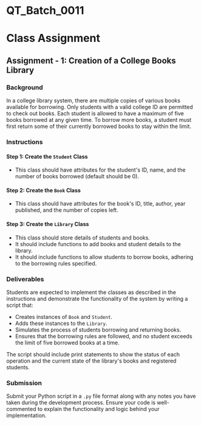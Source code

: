 # QT_Batch_0011
# Class Assignment

## Assignment - 1: Creation of a College Books Library

### Background
In a college library system, there are multiple copies of various books available for borrowing. Only students with a valid college ID are permitted to check out books. Each student is allowed to have a maximum of five books borrowed at any given time. To borrow more books, a student must first return some of their currently borrowed books to stay within the limit.

### Instructions

#### Step 1: Create the `Student` Class
- This class should have attributes for the student's ID, name, and the number of books borrowed (default should be 0).

#### Step 2: Create the `Book` Class
- This class should have attributes for the book's ID, title, author, year published, and the number of copies left.

#### Step 3: Create the `Library` Class
- This class should store details of students and books.
- It should include functions to add books and student details to the library.
- It should include functions to allow students to borrow books, adhering to the borrowing rules specified.

### Deliverables
Students are expected to implement the classes as described in the instructions and demonstrate the functionality of the system by writing a script that:
- Creates instances of `Book` and `Student`.
- Adds these instances to the `Library`.
- Simulates the process of students borrowing and returning books.
- Ensures that the borrowing rules are followed, and no student exceeds the limit of five borrowed books at a time.

The script should include print statements to show the status of each operation and the current state of the library's books and registered students.

### Submission
Submit your Python script in a `.py` file format along with any notes you have taken during the development process. Ensure your code is well-commented to explain the functionality and logic behind your implementation.
